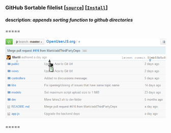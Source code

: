 ### **GitHub Sortable filelist** **[[`source`]](../src/GitHub_Sortable_Filelist.user.js)** **[[`Install`]](/../../raw/master/src/GitHub_Sortable_Filelist.user.js  "You must have GreaseMonkey installed")**

#### description: _appends sorting function to github directories_

=====

[![screenshot](../res/gitoujs.png "filelist sorted by date")](/../../raw/master/res/gitgfo.png)

=====


